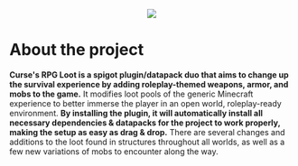 <p align="center">
  <img src="https://i.imgur.com/2wY27We.png">
</p>

# About the project
**Curse's RPG Loot is a spigot plugin/datapack duo that aims to change up the survival experience by adding roleplay-themed weapons, armor, and mobs to the game.**
It modifies loot pools of the generic Minecraft experience to better immerse the player in an open world, roleplay-ready environment. **By installing the plugin, it
will automatically install all necessary dependencies & datapacks for the project to work properly, making the setup as easy as drag & drop.** There are several changes
and additions to the loot found in structures throughout all worlds, as well as a few new variations of mobs to encounter along the way.
